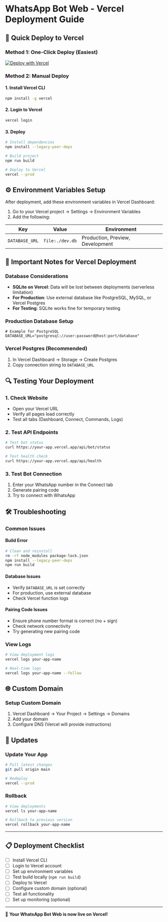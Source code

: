 # WhatsApp Bot Web - Vercel Deployment Guide

## 🚀 Quick Deploy to Vercel

### Method 1: One-Click Deploy (Easiest)
[![Deploy with Vercel](https://vercel.com/button)](https://vercel.com/new/clone?repository-url=https://github.com/your-username/whatsapp-bot-web)

### Method 2: Manual Deploy

#### 1. Install Vercel CLI
```bash
npm install -g vercel
```

#### 2. Login to Vercel
```bash
vercel login
```

#### 3. Deploy
```bash
# Install dependencies
npm install --legacy-peer-deps

# Build project
npm run build

# Deploy to Vercel
vercel --prod
```

## ⚙️ Environment Variables Setup

After deployment, add these environment variables in Vercel Dashboard:

1. Go to your Vercel project → Settings → Environment Variables
2. Add the following:

| Key | Value | Environment |
|-----|-------|-------------|
| `DATABASE_URL` | `file:./dev.db` | Production, Preview, Development |

## 📱 Important Notes for Vercel Deployment

### Database Considerations
- **SQLite on Vercel**: Data will be lost between deployments (serverless limitation)
- **For Production**: Use external database like PostgreSQL, MySQL, or Vercel Postgres
- **For Testing**: SQLite works fine for temporary testing

### Production Database Setup
```env
# Example for PostgreSQL
DATABASE_URL="postgresql://user:password@host:port/database"
```

### Vercel Postgres (Recommended)
1. In Vercel Dashboard → Storage → Create Postgres
2. Copy connection string to `DATABASE_URL`

## 🔍 Testing Your Deployment

### 1. Check Website
- Open your Vercel URL
- Verify all pages load correctly
- Test all tabs (Dashboard, Connect, Commands, Logs)

### 2. Test API Endpoints
```bash
# Test bot status
curl https://your-app.vercel.app/api/bot/status

# Test health check
curl https://your-app.vercel.app/api/health
```

### 3. Test Bot Connection
1. Enter your WhatsApp number in the Connect tab
2. Generate pairing code
3. Try to connect with WhatsApp

## 🛠️ Troubleshooting

### Common Issues

#### Build Error
```bash
# Clean and reinstall
rm -rf node_modules package-lock.json
npm install --legacy-peer-deps
npm run build
```

#### Database Issues
- Verify `DATABASE_URL` is set correctly
- For production, use external database
- Check Vercel function logs

#### Pairing Code Issues
- Ensure phone number format is correct (no + sign)
- Check network connectivity
- Try generating new pairing code

### View Logs
```bash
# View deployment logs
vercel logs your-app-name

# Real-time logs
vercel logs your-app-name --follow
```

## 🌐 Custom Domain

### Setup Custom Domain
1. Vercel Dashboard → Your Project → Settings → Domains
2. Add your domain
3. Configure DNS (Vercel will provide instructions)

## 🔄 Updates

### Update Your App
```bash
# Pull latest changes
git pull origin main

# Redeploy
vercel --prod
```

### Rollback
```bash
# View deployments
vercel ls your-app-name

# Rollback to previous version
vercel rollback your-app-name
```

---

## 📋 Deployment Checklist

- [ ] Install Vercel CLI
- [ ] Login to Vercel account
- [ ] Set up environment variables
- [ ] Test build locally (`npm run build`)
- [ ] Deploy to Vercel
- [ ] Configure custom domain (optional)
- [ ] Test all functionality
- [ ] Set up monitoring (optional)

---

🎉 **Your WhatsApp Bot Web is now live on Vercel!**